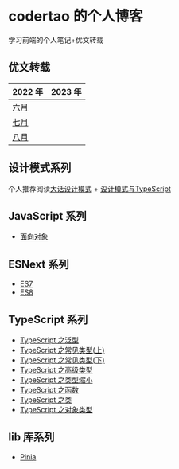 # codertao 的个人博客

学习前端的个人笔记+优文转载

## 优文转载

| 2022 年                                            | 2023 年 |
| -------------------------------------------------- | ------- |
| [六月](https://github.com/likesandy/blog/issues/3) |         |
| [七月](https://github.com/likesandy/blog/issues/4) |         |
| [八月](https://github.com/likesandy/blog/issues/15) |         |

## 设计模式系列

个人推荐阅读[大话设计模式](https://book.douban.com/subject/2334288/) + [设计模式与TypeScript](https://refactoringguru.cn/design-patterns/typescript)

## JavaScript 系列

- [面向对象](https://github.com/likesandy/blog/issues/14)

## ESNext 系列

-  [ES7](https://github.com/likesandy/blog/issues/5)
-  [ES8](https://github.com/likesandy/blog/issues/6)

## TypeScript 系列

- [TypeScript 之泛型](https://github.com/likesandy/blog/issues/1)
- [TypeScript 之常见类型(上)](https://github.com/likesandy/blog/issues/2)
- [TypeScript 之常见类型(下)](https://github.com/likesandy/blog/issues/7)
- [TypeScript 之高级类型](https://github.com/likesandy/blog/issues/15)
- [TypeScript 之类型缩小](https://github.com/likesandy/blog/issues/8)
- [TypeScript 之函数](https://github.com/likesandy/blog/issues/9)
- [TypeScript 之类](https://github.com/likesandy/blog/issues/10)
- [TypeScript 之对象类型](https://github.com/likesandy/blog/issues/11)

<!-- 泛型:类型参数化 -->

## lib 库系列
- [Pinia](https://github.com/likesandy/blog/issues/12)
